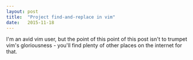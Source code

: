```yaml
---
layout: post
title:  "Project find-and-replace in vim"
date:   2015-11-18
---
```


I'm an avid vim user, but the point of this point of this post isn't to trumpet vim's gloriousness - you'll find plenty of other places on the internet for that.
